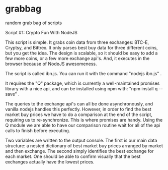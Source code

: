 # grabbag
random grab bag of scripts

Script #1:  Crypto Fun With NodeJS

This script is simple.  It grabs coin data from three exchanges: BTC-E, Cryptsy, and Bittrex.  It only parses best buy data for three different coins, but you get the idea.  The design is scalable, so it should be easy to add a few more coins, or a few more exchange api's.  And, it executes in the browser because of NodeJS awesomeness.

The script is called ibn.js.  You can run it with the command "nodejs ibn.js" .

It requires the "Q" package, which is currently a well-maintained promises library with a nice api, and can be installed using npm with: "npm install q --save" .

The queries to the exchange api's can all be done asynchronously, and vanilla nodejs handles this perfectly. However, in order to find the best market buy prices we have to do a comparison at the end of the script, requiring us to re-synchronize. This is where promises are handy. Using the Q module we are able to have our comparison routine wait for all of the api calls to finish before executing.

Two variables are written to the output console. The first is our main data structure: a nested dictionary of best market buy prices arranged by market and then exchange. The second simply identifies the best exchange for each market. One should be able to confirm visually that the best exchanges actually have the lowest prices.

